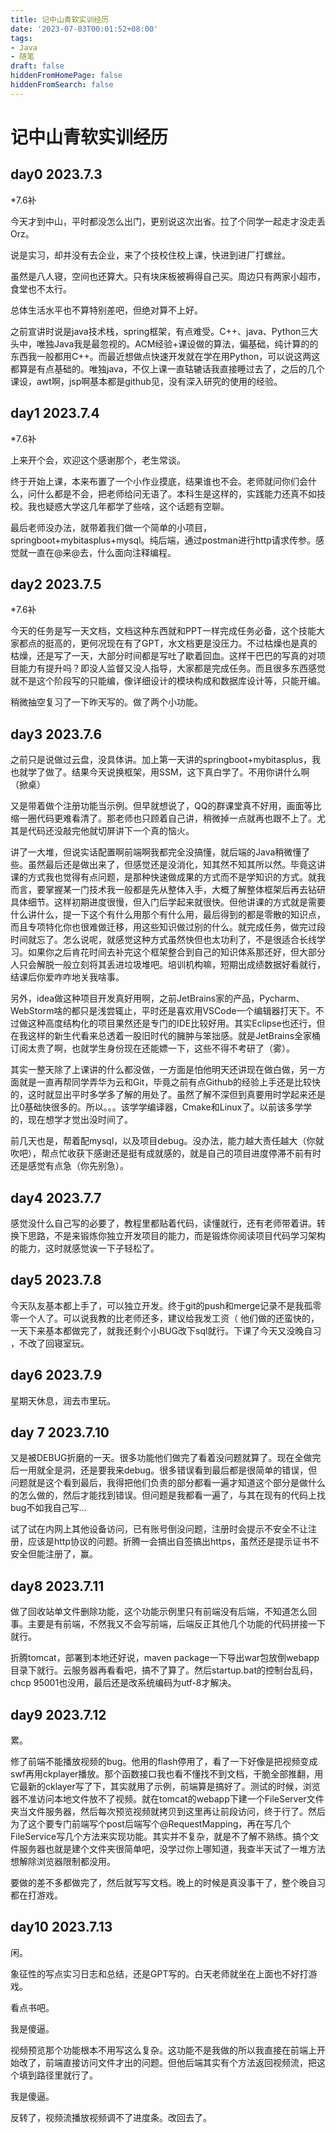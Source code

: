 ```yaml
---
title: 记中山青软实训经历
date: '2023-07-03T00:01:52+08:00'
tags:
- Java
- 随笔
draft: false
hiddenFromHomePage: false
hiddenFromSearch: false
---
```


# 记中山青软实训经历

## day0 2023.7.3

\*7.6补

今天才到中山，平时都没怎么出门，更别说这次出省。拉了个同学一起走才没走丢Orz。

说是实习，却并没有去企业，来了个技校住校上课，快进到进厂打螺丝。

虽然是八人寝，空间也还算大。只有块床板被褥得自己买。周边只有两家小超市，食堂也不太行。

总体生活水平也不算特别差吧，但绝对算不上好。

之前宣讲时说是java技术栈，spring框架，有点难受。C++、java、Python三大头中，唯独Java我是最忽视的。ACM经验+课设做的算法，偏基础，纯计算的的东西我一般都用C++。而最近想做点快速开发就在学在用Python，可以说这两这都算是有点基础的。唯独java，不仅上课一直轱辘话我直接睡过去了，之后的几个课设，awt啊，jsp啊基本都是github见，没有深入研究的使用的经验。

## day1 2023.7.4

\*7.6补

上来开个会，欢迎这个感谢那个，老生常谈。

终于开始上课，本来布置了一个小作业摸底，结果谁也不会。老师就问你们会什么，问什么都是不会，把老师给问无语了。本科生是这样的，实践能力还真不如技校。我也疑惑大学这几年都学了些啥，这个话题有空聊。

最后老师没办法，就带着我们做一个简单的小项目，springboot+mybitasplus+mysql。纯后端，通过postman进行http请求传参。感觉就一直在@来@去，什么面向注释编程。

## day2 2023.7.5

\*7.6补

今天的任务是写一天文档，文档这种东西就和PPT一样完成任务必备，这个技能大家都点的挺高的，更何况现在有了GPT，水文档更是没压力。不过枯燥也是真的枯燥，还是写了一天，大部分时间都是写吐了歇着回血。这样干巴巴的写真的对项目能力有提升吗？即没人监督又没人指导，大家都是完成任务。而且很多东西感觉就不是这个阶段写的只能编，像详细设计的模块构成和数据库设计等，只能开编。

稍微抽空复习了一下昨天写的。做了两个小功能。

## day3 2023.7.6

之前只是说做过云盘，没具体讲。加上第一天讲的springboot+mybitasplus，我也就学了做了。结果今天说换框架，用SSM，这下真白学了。不用你讲什么啊（掀桌）

又是带着做个注册功能当示例。但早就想说了，QQ的群课堂真不好用，画面等比缩一圈代码更难看清了。那老师也只顾着自己讲，稍微掉一点就再也跟不上了。尤其是代码还没敲完他就切屏讲下一个真的恼火。

讲了一大堆，但说实话配置啊前端啊我都完全没搞懂，就后端的Java稍微懂了些。虽然最后还是做出来了，但感觉还是没消化，知其然不知其所以然。毕竟这讲课的方式我也觉得有点问题，是那种快速做成果的方式而不是学知识的方式。就我而言，要掌握某一门技术我一般都是先从整体入手，大概了解整体框架后再去钻研具体细节。这样初期进度很慢，但入门后学起来就很快。但他讲课的方式就是需要什么讲什么，提一下这个有什么用那个有什么用，最后得到的都是零散的知识点，而且专项特化你也很难做迁移，用这些知识做过别的什么。就完成任务，做完过段时间就忘了。怎么说呢，就感觉这种方式虽然快但也太功利了，不是很适合长线学习。如果你之后肯花时间去补完这个框架整合到自己的知识体系那还好，但大部分人只会解脱一般立刻将其丢进垃圾堆吧。培训机构嘛，短期出成绩数据好看就行，结课后你爱咋咋地关我啥事。

另外，idea做这种项目开发真好用啊，之前JetBrains家的产品，Pycharm、WebStorm啥的都只是浅尝辄止，平时还是喜欢用VSCode一个编辑器打天下。不过做这种高度结构化的项目果然还是专门的IDE比较好用。其实Eclipse也还行，但在我这样的新生代看来总透着一股旧时代的臃肿与笨拙感。就是JetBrains全家桶订阅太贵了啊，也就学生身份现在还能嫖一下，这些不得不考研了（雾）。

其实一整天除了上课讲的什么都没做，一方面是怕他明天还讲现在做白做，另一方面就是一直再帮同学弄华为云和Git，毕竟之前有点Github的经验上手还是比较快的，这时就显出平时多学多了解的用处了。虽然了解不深但到真要用时学起来还是比0基础快很多的。所以。。。该学学编译器，Cmake和Linux了。以前该多学学的，现在想学才觉出没时间了。

前几天也是，帮着配mysql，以及项目debug。没办法，能力越大责任越大（你就吹吧），帮点忙收获下感谢还是挺有成就感的，就是自己的项目进度停滞不前有时还是感觉有点急（你先别急）。

## day4 2023.7.7

感觉没什么自己写的必要了，教程里都贴着代码，读懂就行，还有老师带着讲。转换下思路，不是来锻炼你独立开发项目的能力，而是锻炼你阅读项目代码学习架构的能力，这时就感觉诶一下子轻松了。

## day5 2023.7.8

今天队友基本都上手了，可以独立开发。终于git的push和merge记录不是我孤零零一个人了。可以说我教的比老师还多，建议给我发工资（
他们做的还蛮快的，一天下来基本都做完了，就我还剩个小BUG改下sql就行。下课了今天又没晚自习
，不改了回寝室玩。

## day6 2023.7.9

星期天休息，润去市里玩。

## day 7 2023.7.10

又是被DEBUG折磨的一天。很多功能他们做完了看着没问题就算了。现在全做完后一用就全是洞，还是要我来debug。很多错误看到最后都是很简单的错误，但问题就是这个看到最后，我得把他们负责的部分都看一遍才知道这个部分是做什么的怎么做的，然后才能找到错误。但问题是我都看一遍了，与其在现有的代码上找bug不如我自己写...

试了试在内网上其他设备访问，已有账号倒没问题，注册时会提示不安全不让注册，应该是http协议的问题。折腾一会搞出自签搞出https，虽然还是提示证书不安全但能注册了，赢。

## day8 2023.7.11

做了回收站单文件删除功能，这个功能示例里只有前端没有后端，不知道怎么回事。主要是有前端，不然我又不会写前端，后端反正其他几个功能的代码拼接一下就行。

折腾tomcat，部署到本地还好说，maven package一下导出war包放倒webapp目录下就行。云服务器再看看吧，搞不了算了。然后startup.bat的控制台乱码，chcp 95001也没用，最后还是改系统编码为utf-8才解决。

## day9 2023.7.12

累。

修了前端不能播放视频的bug。他用的flash停用了，看了一下好像是把视频变成swf再用ckplayer播放。那个函数接口我也看不懂找不到文档，干脆全部推翻，用它最新的cklayer写了下，其实就用了示例，前端算是搞好了。测试的时候，浏览器不准访问本地文件放不了视频。就在tomcat的webapp下建一个FileServer文件夹当文件服务器，然后每次预览视频就拷贝到这里再让前段访问，终于行了。然后为了这个要专门前端写个post后端写个@RequestMapping，再在写几个FileService写几个方法来实现功能。其实并不复杂，就是不了解不熟练。搞个文件服务器也就是建个文件夹很简单吧，没学过你上哪知道，我查半天试了一堆方法想解除浏览器限制都没用。

要做的差不多都做完了，然后就写写文档。晚上的时候是真没事干了，整个晚自习都在打游戏。

## day10 2023.7.13

闲。

象征性的写点实习日志和总结，还是GPT写的。白天老师就坐在上面也不好打游戏。

看点书吧。

我是傻逼。

视频预览那个功能根本不用写这么复杂。这功能不是我做的所以我直接在前端上开始改了，前端直接访问文件才出的问题。但他后端其实有个方法返回视频流，把这个填到路径里就行了。

我是傻逼。

反转了，视频流播放视频调不了进度条。改回去了。
